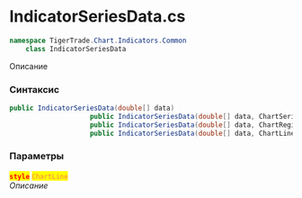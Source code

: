 
# IndicatorSeriesData.cs
```csharp
namespace TigerTrade.Chart.Indicators.Common  
    class IndicatorSeriesData
```

Описание

### Синтаксис
```csharp
public IndicatorSeriesData(double[] data)
                    public IndicatorSeriesData(double[] data, ChartSeries style, string name = "")
                    public IndicatorSeriesData(double[] data, ChartRegion style)
                    public IndicatorSeriesData(double[] data, ChartLine style)
```

### Параметры  
<mark style="color:red;">**`style`**</mark> <mark style="color:coral;">`ChartLine`</mark>  
 *Описание*  
  

                    
                    